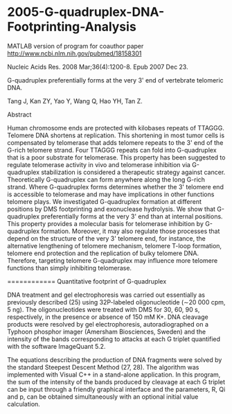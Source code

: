 2005-G-quadruplex-DNA-Footprinting-Analysis
===========================================

MATLAB version of program for coauthor paper http://www.ncbi.nlm.nih.gov/pubmed/18158301

Nucleic Acids Res. 2008 Mar;36(4):1200-8. Epub 2007 Dec 23.

G-quadruplex preferentially forms at the very 3' end of vertebrate telomeric DNA.

Tang J, Kan ZY, Yao Y, Wang Q, Hao YH, Tan Z.

Abstract

Human chromosome ends are protected with kilobases repeats of TTAGGG. Telomere DNA shortens at replication. This shortening in most tumor cells is compensated by telomerase that adds telomere repeats to the 3' end of the G-rich telomere strand. Four TTAGGG repeats can fold into G-quadruplex that is a poor substrate for telomerase. This property has been suggested to regulate telomerase activity in vivo and telomerase inhibition via G-quadruplex stabilization is considered a therapeutic strategy against cancer. Theoretically G-quadruplex can form anywhere along the long G-rich strand. Where G-quadruplex forms determines whether the 3' telomere end is accessible to telomerase and may have implications in other functions telomere plays. We investigated G-quadruplex formation at different positions by DMS footprinting and exonuclease hydrolysis. We show that G-quadruplex preferentially forms at the very 3' end than at internal positions. This property provides a molecular basis for telomerase inhibition by G-quadruplex formation. Moreover, it may also regulate those processes that depend on the structure of the very 3' telomere end, for instance, the alternative lengthening of telomere mechanism, telomere T-loop formation, telomere end protection and the replication of bulky telomere DNA. Therefore, targeting telomere G-quadruplex may influence more telomere functions than simply inhibiting telomerase.

============
Quantitative footprint of G-quadruplex

DNA treatment and gel electrophoresis was carried out essentially as previously described (25) using 32P-labeled oligonucleotide (∼20 000 cpm, 5 ng). The oligonucleotides were treated with DMS for 30, 60, 90 s, respectively, in the presence or absence of 150 mM K+. DNA cleavage products were resolved by gel electrophoresis, autoradiographed on a Typhoon phosphor imager (Amersham Biosciences, Sweden) and the intensity of the bands corresponding to attacks at each G triplet quantified with the software ImageQuant 5.2.

The equations describing the production of DNA fragments were solved by the standard Steepest Descent Method (27, 28). The algorithm was implemented with Visual C++ in a stand-alone application. In this program, the sum of the intensity of the bands produced by cleavage at each G triplet can be input through a friendly graphical interface and the parameters, R, Qi and p, can be obtained simultaneously with an optional initial value calculation.

